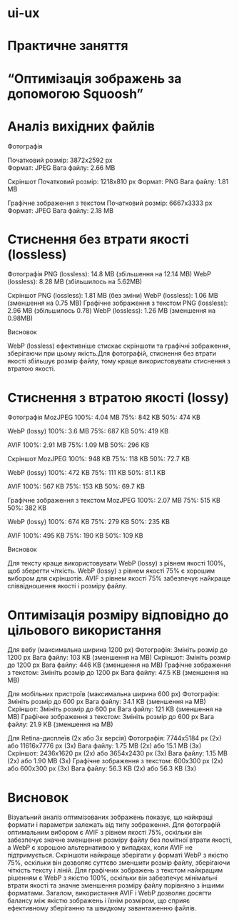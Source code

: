 # ui-ux
# Практичне заняття 
# “Оптимізація зображень за допомогою Squoosh”

# Аналіз вихідних файлів
Фотографія         

Початковий розмір: 3872x2592 px             
Формат: JPEG
Вага файлу: 2.66 MB

Скріншот
Початковий розмір: 1218x810 px
Формат: PNG
Вага файлу: 1.81 MB

Графічне зображення з текстом
Початковий розмір: 6667x3333 px
Формат: JPEG
Вага файлу: 2.18 MB

# Стиснення без втрати якості (lossless)
Фотографія
PNG (lossless): 14.8 MB (збільшення на 12.14 MB)
WebP (lossless): 8.28 MB (збільшилось на 5.62MB)

Скріншот
PNG (lossless): 1.81 MB (без зміни)
WebP (lossless): 1.06 MB (зменшення на  0.75 MB)
Графічне зображення з текстом
PNG (lossless): 2.96 MB (збільшилось 0.78)
WebP (lossless): 1.26 MB (зменшення на 0.98MB)

Висновок

WebP (lossless) ефективніше стискає скріншоти та графічні зображення, зберігаючи при цьому якість.Для фотографій, стиснення без втрати якості збільшує розмір файлу, тому краще використовувати стиснення з втратою якості.

# Стиснення з втратою якості (lossy)
Фотографія
MozJPEG
100%: 4.04 MB
75%: 842 KB
50%: 474 KB

WebP (lossy)
100%: 3.6 MB
75%: 687 KB
50%: 419 KB

AVIF
100%: 2.91 MB
75%: 1.09 MB
50%: 296 KB

Скріншот
MozJPEG
100%:  948 KB
75%: 118 KB
50%: 72.7 KB

WebP (lossy)
100%: 472 KB
75%: 111 KB
50%: 81.1 KB

AVIF
100%: 567 KB
75%: 153 KB
50%: 69.7 KB

Графічне зображення з текстом
MozJPEG
100%: 2.07 MB
75%: 515 KB
50%: 382 KB

WebP (lossy)
100%: 674 KB
75%: 279 KB
50%: 235 KB

AVIF
100%: 495 KB
75%: 190 KB
50%: 109 KB

Висновок

Для тексту краще використовувати WebP (lossy) з рівнем якості 100%, щоб зберегти чіткість. WebP (lossy) з рівнем якості 75% є хорошим вибором для скріншотів. AVIF з рівнем якості 75% забезпечує найкраще співвідношення якості і розміру файлу.

# Оптимізація розміру відповідно до цільового використання
Для вебу (максимальна ширина 1200 px)
Фотографія: Змініть розмір до 1200 px
Вага файлу: 103 KB (зменшення на  MB)
Скріншот: Змініть розмір до 1200 px
Вага файлу: 446 KB (зменшення на  MB)
Графічне зображення з текстом: Змініть розмір до 1200 px
Вага файлу: 47.5 KB (зменшення на MB)

Для мобільних пристроїв (максимальна ширина 600 px)
Фотографія: Змініть розмір до 600 px
Вага файлу: 34.1 KB (зменшення на  MB)
Скріншот: Змініть розмір до 600 px
Вага файлу: 121 KB (зменшення на  MB)
Графічне зображення з текстом: Змініть розмір до 600 px
Вага файлу: 21.9 KB (зменшення на  MB)

Для Retina-дисплеїв (2x або 3x версія)
Фотографія: 7744x5184 px (2x) або 11616x7776 px (3x)
Вага файлу: 1.75 MB (2x) або 15.1 MB (3x)
Скріншот: 2436x1620 px (2x) або 3654x2430 px (3x)
Вага файлу: 1.15 MB (2x) або 1.90 MB (3x)
Графічне зображення з текстом: 600x300 px (2x) або 600x300 px (3x)
Вага файлу: 56.3 KB (2x) або 56.3 KB (3x)
# Висновок
Візуальний аналіз оптимізованих зображень показує, що найкращі формати і параметри залежать від типу зображення. Для фотографій оптимальним вибором є AVIF з рівнем якості 75%, оскільки він забезпечує значне зменшення розміру файлу без помітної втрати якості, а WebP є хорошою альтернативою у випадках, коли AVIF не підтримується. Скріншоти найкраще зберігати у форматі WebP з якістю 75%, оскільки він дозволяє суттєво зменшити розмір файлу, зберігаючи чіткість тексту і ліній. Для графічних зображень з текстом найкращим рішенням є WebP з якістю 100%, оскільки він забезпечує мінімальні втрати якості та значне зменшення розміру файлу порівняно з іншими форматами. Загалом, використання AVIF і WebP дозволяє досягти балансу між якістю зображень і їхнім розміром, що сприяє ефективному зберіганню та швидкому завантаженню файлів.
